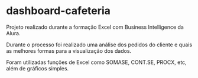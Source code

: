 # dashboard-cafeteria
Projeto realizado durante a formação Excel com Business Intelligence da Alura. 

Durante o processo foi realizado uma análise dos pedidos do cliente e quais as melhores formas para a visualização dos dados. 

Foram utilizadas funções de Excel como SOMASE, CONT.SE, PROCX, etc, além de gráficos simples. 
